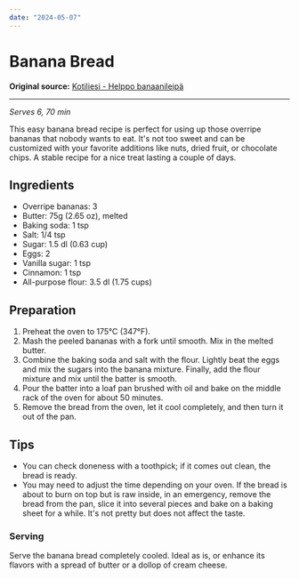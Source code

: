 ```yaml
---
date: "2024-05-07"
---
```


# Banana Bread

**Original source:** [Kotiliesi - Helppo banaanileipä](https://kotiliesi.fi/himahella/helppo-banaanileipa-eli-banana-bread/)

---

*Serves 6, 70 min*

This easy banana bread recipe is perfect for using up those overripe bananas that nobody wants to eat. It's not too sweet and can be customized with your favorite additions like nuts, dried fruit, or chocolate chips. A stable recipe for a nice treat lasting a couple of days.

## Ingredients
- Overripe bananas: 3
- Butter: 75g (2.65 oz), melted
- Baking soda: 1 tsp
- Salt: 1/4 tsp
- Sugar: 1.5 dl (0.63 cup)
- Eggs: 2
- Vanilla sugar: 1 tsp
- Cinnamon: 1 tsp
- All-purpose flour: 3.5 dl (1.75 cups)

## Preparation
1. Preheat the oven to 175°C (347°F).
2. Mash the peeled bananas with a fork until smooth. Mix in the melted butter.
3. Combine the baking soda and salt with the flour. Lightly beat the eggs and mix the sugars into the banana mixture. Finally, add the flour mixture and mix until the batter is smooth.
4. Pour the batter into a loaf pan brushed with oil and bake on the middle rack of the oven for about 50 minutes.
5. Remove the bread from the oven, let it cool completely, and then turn it out of the pan.

## Tips
- You can check doneness with a toothpick; if it comes out clean, the bread is ready.
- You may need to adjust the time depending on your oven. If the bread is about to burn on top but is raw inside, in an emergency, remove the bread from the pan, slice it into several pieces and bake on a baking sheet for a while. It's not pretty but does not affect the taste.

### Serving
Serve the banana bread completely cooled. Ideal as is, or enhance its flavors with a spread of butter or a dollop of cream cheese.

